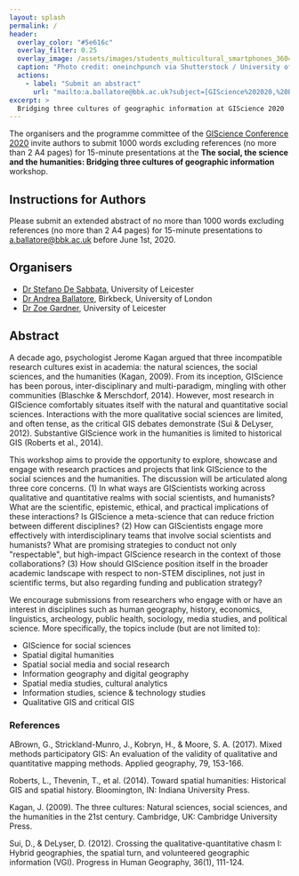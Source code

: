 ```yaml
---
layout: splash
permalink: /
header:
  overlay_color: "#5e616c"
  overlay_filter: 0.25
  overlay_image: /assets/images/students_multicultural_smartphones_360495389_cut.png
  caption: "Photo credit: oneinchpunch via Shutterstock / University of Leicester"
  actions:
    - label: "Submit an abstract"
      url: "mailto:a.ballatore@bbk.ac.uk?subject=[GIScience%202020,%20Bridging%20three%20cultures]%20Abstract%20submission"
excerpt: >
  Bridging three cultures of geographic information at GIScience 2020  
---
```


The organisers and the programme committee of the [GIScience Conference 2020](https://www.giscience.org/) invite authors to submit 1000 words excluding references (no more than 2 A4 pages) for 15-minute presentations at the **The social, the science and the humanities: Bridging three cultures of geographic information** workshop.


## Instructions for Authors
Please submit an extended abstract of no more than 1000 words excluding references (no more than 2 A4 pages) for 15-minute presentations to [a.ballatore@bbk.ac.uk](mailto:a.ballatore@bbk.ac.uk?subject=[GIScience%202020,%20Bridging%20three%20cultures]%20Abstract%20submission) before June 1st, 2020.


## Organisers

- [Dr Stefano De Sabbata](https://stefanodesabbata.com/), University of Leicester
- [Dr Andrea Ballatore](https://aballatore.space/), Birkbeck, University of London
- [Dr Zoe Gardner](https://www2.le.ac.uk/departments/geography/people/dr-zoe-gardner), University of Leicester


## Abstract

A decade ago, psychologist Jerome Kagan argued that three incompatible research cultures exist in academia: the natural sciences, the social sciences, and the humanities (Kagan, 2009). From its inception, GIScience has been porous, inter-disciplinary and multi-paradigm, mingling with other communities (Blaschke & Merschdorf, 2014). However, most research in GIScience comfortably situates itself with the natural and quantitative social sciences. Interactions with the more qualitative social sciences are limited, and often tense, as the critical GIS debates demonstrate (Sui & DeLyser, 2012). Substantive GIScience work in the humanities is limited to historical GIS (Roberts et al., 2014).

This workshop aims to provide the opportunity to explore, showcase and engage with research practices and projects that link GIScience to the social sciences and the humanities. The discussion will be articulated along three core concerns. (1) In what ways are GIScientists working across qualitative and quantitative realms with social scientists, and humanists? What are the scientific, epistemic, ethical, and practical implications of these interactions? Is GIScience a meta-science that can reduce friction between different disciplines? (2) How can GIScientists engage more effectively with interdisciplinary teams that involve social scientists and humanists? What are promising strategies to conduct not only "respectable", but high-impact GIScience research in the context of those collaborations? (3) How should GIScience position itself in the broader academic landscape with respect to non-STEM disciplines, not just in scientific terms, but also regarding funding and publication strategy?

We encourage submissions from researchers who engage with or have an interest in disciplines such as human geography, history, economics, linguistics, archeology, public health, sociology, media studies, and political science. More specifically, the topics include (but are not limited to):

- GIScience for social sciences
- Spatial digital humanities
- Spatial social media and social research
- Information geography and digital geography
- Spatial media studies, cultural analytics 
- Information studies, science & technology studies
- Qualitative GIS and critical GIS




### References

ABrown, G., Strickland-Munro, J., Kobryn, H., & Moore, S. A. (2017). Mixed methods participatory GIS: An evaluation of the validity of qualitative and quantitative mapping methods. Applied geography, 79, 153-166.

Roberts, L., Thevenin, T., et al. (2014). Toward spatial humanities: Historical GIS and spatial history.  Bloomington, IN: Indiana University Press.

Kagan, J. (2009). The three cultures: Natural sciences, social sciences, and the humanities in the 21st century. Cambridge, UK: Cambridge University Press.

Sui, D., & DeLyser, D. (2012). Crossing the qualitative-quantitative chasm I: Hybrid geographies, the spatial turn, and volunteered geographic information (VGI). Progress in Human Geography, 36(1), 111-124.

